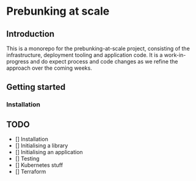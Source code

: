 # Prebunking at scale

## Introduction

This is a monorepo for the prebunking-at-scale project, consisting of the infrastructure,
deployment tooling and application code. It is a work-in-progress and do expect process
and code changes as we refine the approach over the coming weeks.

## Getting started

### Installation

## TODO

- [] Installation
- [] Initialising a library
- [] Initialising an application
- [] Testing
- [] Kubernetes stuff
- [] Terraform 

